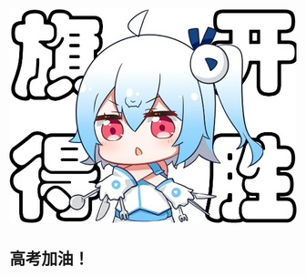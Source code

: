 <!DOCTYPE html>
<html lang="en">
<head>
    <meta charset="UTF-8">
    <title>儿诗一首QAQ</title>
</head>
<body>
<img src="旗开得胜.jpg"/>    
<h1>高考加油！</h1>
</body>
</html>

